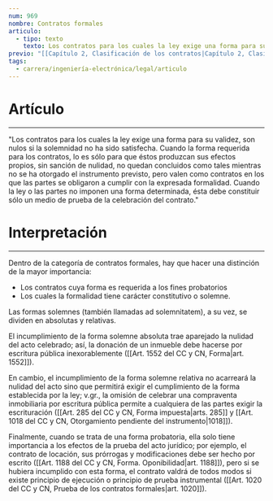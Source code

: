 ```yaml
---
num: 969
nombre: Contratos formales
articulo:
  - tipo: texto
    texto: Los contratos para los cuales la ley exige una forma para su validez, son nulos si la solemnidad no ha sido satisfecha. Cuando la forma requerida para los contratos, lo es sólo para que éstos produzcan sus efectos propios, sin sanción de nulidad, no quedan concluidos como tales mientras no se ha otorgado el instrumento previsto, pero valen como contratos en los que las partes se obligaron a cumplir con la expresada formalidad. Cuando la ley o las partes no imponen una forma determinada, ésta debe constituir sólo un medio de prueba de la celebración del contrato.
previo: "[[Capítulo 2, Clasificación de los contratos|Capítulo 2, Clasificación de los contratos]]"
tags:
  - carrera/ingeniería-electrónica/legal/articulo
---
```

# Artículo
---
"Los contratos para los cuales la ley exige una forma para su validez, son nulos si la solemnidad no ha sido satisfecha. Cuando la forma requerida para los contratos, lo es sólo para que éstos produzcan sus efectos propios, sin sanción de nulidad, no quedan concluidos como tales mientras no se ha otorgado el instrumento previsto, pero valen como contratos en los que las partes se obligaron a cumplir con la expresada formalidad. Cuando la ley o las partes no imponen una forma determinada, ésta debe constituir sólo un medio de prueba de la celebración del contrato."

# Interpretación
---
Dentro de la categoría de contratos formales, hay que hacer una distinción de la mayor importancia: 
* Los contratos cuya forma es requerida a los fines probatorios
* Los cuales la formalidad tiene carácter constitutivo o solemne. 
 
Las formas solemnes (también llamadas ad solemnitatem), a su vez, se dividen en absolutas y relativas. 

El incumplimiento de la forma solemne absoluta trae aparejado la nulidad del acto celebrado; así, la donación de un inmueble debe hacerse por escritura pública inexorablemente ([[Art. 1552 del CC y CN, Forma|art. 1552]]). 

En cambio, el incumplimiento de la forma solemne relativa no acarreará la nulidad del acto sino que permitirá exigir el cumplimiento de la forma establecida por la ley; v.gr., la omisión de celebrar una compraventa inmobiliaria por escritura pública permite a cualquiera de las partes exigir la escrituración ([[Art. 285 del CC y CN, Forma impuesta|arts. 285]] y [[Art. 1018 del CC y CN, Otorgamiento pendiente del instrumento|1018]]). 

Finalmente, cuando se trata de una forma probatoria, ella solo tiene importancia a los efectos de la prueba del acto jurídico; por ejemplo, el contrato de locación, sus prórrogas y modificaciones debe ser hecho por escrito ([[Art. 1188 del CC y CN, Forma. Oponibilidad|art. 1188]]), pero si se hubiera incumplido con esta forma, el contrato valdrá de todos modos si existe principio de ejecución o principio de prueba instrumental ([[Art. 1020 del CC y CN, Prueba de los contratos formales|art. 1020]]).